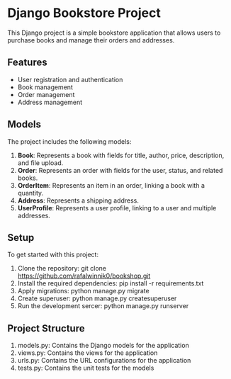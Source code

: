 # Django Bookstore Project

This Django project is a simple bookstore application that allows users to purchase books and manage their orders and addresses.

## Features

- User registration and authentication
- Book management
- Order management
- Address management

## Models

The project includes the following models:

1. **Book**: Represents a book with fields for title, author, price, description, and file upload.
2. **Order**: Represents an order with fields for the user, status, and related books.
3. **OrderItem**: Represents an item in an order, linking a book with a quantity.
4. **Address**: Represents a shipping address.
5. **UserProfile**: Represents a user profile, linking to a user and multiple addresses.

## Setup

To get started with this project:

1. Clone the repository:
  git clone https://github.com/rafalwinnik0/bookshop.git
2. Install the required dependencies:
  pip install -r requirements.txt
3. Apply migrations:
   python manage.py migrate
4. Create superuser:
  python manage.py createsuperuser
5. Run the development sercer:
  python manage.py runserver

## Project Structure	

1. models.py: Contains the Django models for the application
2. views.py: Contains the views for the application
3. urls.py: Contains the URL configurations for the application
4. tests.py: Contains the unit tests for the models
